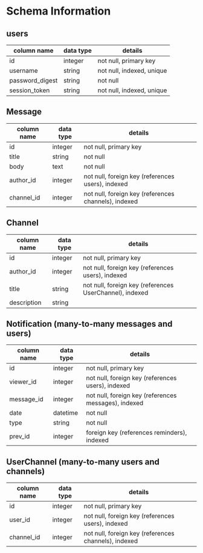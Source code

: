 # Schema Information

## users
column name     | data type | details
----------------|-----------|-----------------------
id              | integer   | not null, primary key
username        | string    | not null, indexed, unique
password_digest | string    | not null
session_token   | string    | not null, indexed, unique

## Message
column name | data type | details
------------|-----------|-----------------------
id          | integer   | not null, primary key
title       | string    | not null
body        | text      | not null
author_id   | integer   | not null, foreign key (references users), indexed
channel_id  | integer   | not null, foreign key (references channels), indexed

## Channel
column name      | data type | details
-----------------|-----------|-----------------------
id               | integer   | not null, primary key
author_id        | integer   | not null, foreign key (references users), indexed
title            | string    | not null, foreign key (references UserChannel), indexed
description      | string    |

## Notification (many-to-many messages and users)
column name | data type | details
------------|-----------|-----------------------
id          | integer   | not null, primary key
viewer_id   | integer   | not null, foreign key (references users), indexed
message_id  | integer   | not null, foreign key (references messages), indexed
date        | datetime  | not null
type        | string    | not null
prev_id     | integer   | foreign key (references reminders), indexed

## UserChannel (many-to-many users and channels)
column name | data type | details
------------|-----------|-----------------------
id          | integer   | not null, primary key
user_id   | integer   | not null, foreign key (references users), indexed
channel_id  | integer   | not null, foreign key (references channels), indexed

